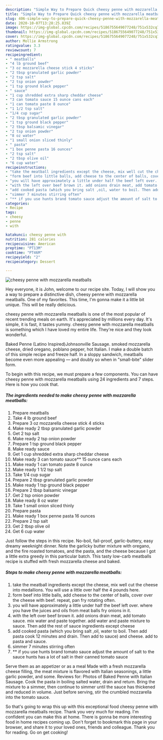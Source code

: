 ```yaml
---
description: "Simple Way to Prepare Quick cheesy penne with mozzarella meatballs"
title: "Simple Way to Prepare Quick cheesy penne with mozzarella meatballs"
slug: 406-simple-way-to-prepare-quick-cheesy-penne-with-mozzarella-meatballs
date: 2020-10-07T13:28:25.839Z
image: https://img-global.cpcdn.com/recipes/5186755649077248/751x532cq70/cheesy-penne-with-mozzarella-meatballs-recipe-main-photo.jpg
thumbnail: https://img-global.cpcdn.com/recipes/5186755649077248/751x532cq70/cheesy-penne-with-mozzarella-meatballs-recipe-main-photo.jpg
cover: https://img-global.cpcdn.com/recipes/5186755649077248/751x532cq70/cheesy-penne-with-mozzarella-meatballs-recipe-main-photo.jpg
author: Mollie Armstrong
ratingvalue: 3.3
reviewcount: 7
recipeingredient:
- " meatballs"
- "4 lb ground beef"
- "3 oz mozzarella cheese stick 4 sticks"
- "2 tbsp granulated garlic powder"
- "2 tsp salt"
- "2 tsp onion powder"
- "1 tsp ground black pepper"
- " sauce"
- "1 cup shredded extra sharp cheddar cheese"
- "3 can tomato sauce 15 ounce cans each"
- "1 can tomato paste 8 ounce"
- "1 1/2 tsp salt"
- "1/4 cup sugar"
- "2 tbsp granulated garlic powder"
- "1 tsp ground black pepper"
- "2 tbsp balsamic vinegar"
- "2 tsp onion powder"
- "8 oz water"
- "1 small onion sliced thinly"
- " pasta"
- "1 box penne pasta 16 ounces"
- "2 tsp salt"
- "2 tbsp olive oil"
- "6 cup water"
recipeinstructions:
- "take the meatball ingredients except the cheese, mix well cut the cheese into medallions. You will use a little over half the 4 pounds here."
- "form beef into little balls, add cheese to the center of balls, cover over the cheese with beef. repeat, pan fry rotating often."
- "you will have approximately a little under half the beef left over. where you have the juices and oils from meat balls fry onions in it."
- "with the left over beef brown it. add onions drain meat, add tomato sauce. mix water and paste together. add water and paste mixture to sauce. Then add the rest of sauce ingredients except cheese"
- "add cooked pasta (which you bring salt ,oil, water to boil. Then add pasta cook 12 minutes and drain. Then add to sauce) and cheese. add to pasta and sauce."
- "simmer 7 minutes stirring often"
- "** if you use hunts brand tomato sauce adjust the amount of salt to the sauce hunts has a lot of salt in their canned tomato sauce"
categories:
- Recipe
tags:
- cheesy
- penne
- with

katakunci: cheesy penne with 
nutrition: 281 calories
recipecuisine: American
preptime: "PT13M"
cooktime: "PT46M"
recipeyield: "2"
recipecategory: Dessert

---
```



![cheesy penne with mozzarella meatballs](https://img-global.cpcdn.com/recipes/5186755649077248/751x532cq70/cheesy-penne-with-mozzarella-meatballs-recipe-main-photo.jpg)

Hey everyone, it is John, welcome to our recipe site. Today, I will show you a way to prepare a distinctive dish, cheesy penne with mozzarella meatballs. One of my favorites. This time, I'm gonna make it a little bit unique. This will be really delicious.

cheesy penne with mozzarella meatballs is one of the most popular of recent trending meals on earth. It's appreciated by millions every day. It's simple, it is fast, it tastes yummy. cheesy penne with mozzarella meatballs is something which I have loved my entire life. They're nice and they look wonderful.

Baked Penne (Latino Inspired)Johnsonville Sausage. smoked mozzarella cheese, dried oregano, poblano pepper, hot Italian. I make a double batch of this simple recipe and freeze half. In a sloppy sandwich, meatballs become even more appealing — and doubly so when in &#34;small-bite&#34; slider form.


To begin with this recipe, we must prepare a few components. You can have cheesy penne with mozzarella meatballs using 24 ingredients and 7 steps. Here is how you cook that.

<!--inarticleads1-->

##### The ingredients needed to make cheesy penne with mozzarella meatballs:

1. Prepare  meatballs
1. Take 4 lb ground beef
1. Prepare 3 oz mozzarella cheese stick 4 sticks
1. Make ready 2 tbsp granulated garlic powder
1. Get 2 tsp salt
1. Make ready 2 tsp onion powder
1. Prepare 1 tsp ground black pepper
1. Make ready  sauce
1. Get 1 cup shredded extra sharp cheddar cheese
1. Make ready 3 can tomato sauce** 15 ounce cans each
1. Make ready 1 can tomato paste 8 ounce
1. Make ready 1 1/2 tsp salt
1. Take 1/4 cup sugar
1. Prepare 2 tbsp granulated garlic powder
1. Make ready 1 tsp ground black pepper
1. Prepare 2 tbsp balsamic vinegar
1. Get 2 tsp onion powder
1. Make ready 8 oz water
1. Take 1 small onion sliced thinly
1. Prepare  pasta
1. Make ready 1 box penne pasta 16 ounces
1. Prepare 2 tsp salt
1. Get 2 tbsp olive oil
1. Get 6 cup water


Just follow the steps in this recipe. No-boil, fail-proof, garlic-buttery, easy dreamy weeknight dinner. Note the garlicky butter mixture with oregano, and the fire roasted tomatoes, and the pasta, and the cheese because I got a little extra greedy in this particular batch. This tasty low-carb meatballs recipe is stuffed with fresh mozzarella cheese and baked. 

<!--inarticleads2-->

##### Steps to make cheesy penne with mozzarella meatballs:

1. take the meatball ingredients except the cheese, mix well cut the cheese into medallions. You will use a little over half the 4 pounds here.
1. form beef into little balls, add cheese to the center of balls, cover over the cheese with beef. repeat, pan fry rotating often.
1. you will have approximately a little under half the beef left over. where you have the juices and oils from meat balls fry onions in it.
1. with the left over beef brown it. add onions drain meat, add tomato sauce. mix water and paste together. add water and paste mixture to sauce. Then add the rest of sauce ingredients except cheese
1. add cooked pasta (which you bring salt ,oil, water to boil. Then add pasta cook 12 minutes and drain. Then add to sauce) and cheese. add to pasta and sauce.
1. simmer 7 minutes stirring often
1. ** if you use hunts brand tomato sauce adjust the amount of salt to the sauce hunts has a lot of salt in their canned tomato sauce


Serve them as an appetizer or as a meal Made with a fresh mozzarella cheese filling, the meat mixture is flavored with Italian seasonings, a little garlic powder, and some. Reviews for: Photos of Baked Penne with Italian Sausage. Cook the pasta in boiling salted water, drain and return. Bring the mixture to a simmer, then continue to simmer until the sauce has thickened and reduced in volume. Just before serving, stir the crumbled mozzarella into the tomato sauce. 

So that's going to wrap this up with this exceptional food cheesy penne with mozzarella meatballs recipe. Thank you very much for reading. I'm confident you can make this at home. There is gonna be more interesting food in home recipes coming up. Don't forget to bookmark this page in your browser, and share it to your loved ones, friends and colleague. Thank you for reading. Go on get cooking!
